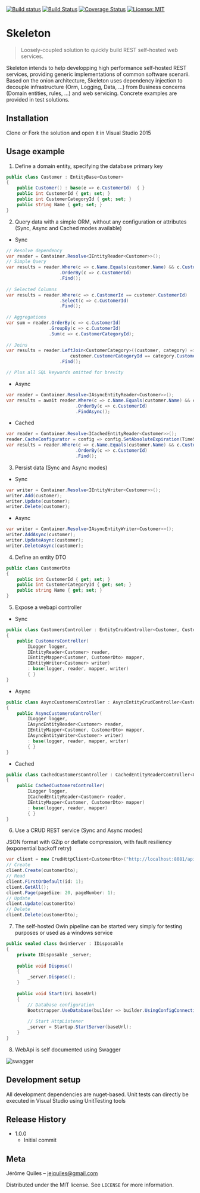 [![Build status](https://ci.appveyor.com/api/projects/status/7ay8uj64ucfnb7ab?svg=true)](https://ci.appveyor.com/project/jej666/skeleton) 
[![Build Status](https://travis-ci.org/jej666/Skeleton.svg?branch=master)](https://travis-ci.org/jej666/Skeleton)
[![Coverage Status](https://coveralls.io/repos/github/jej666/Skeleton/badge.svg?branch=master)](https://coveralls.io/github/jej666/Skeleton?branch=master) 
[![License: MIT](https://img.shields.io/badge/License-MIT-yellow.svg)](https://opensource.org/licenses/MIT)

# Skeleton
> Loosely-coupled solution to quickly build REST self-hosted web services.


Skeleton intends to help developping high performance self-hosted REST services, providing generic implementations of common software scenarii. 
Based on the onion architecture, Skeleton uses dependency injection to decouple infrastructure (Orm, Logging, Data, ...) from Business concerns (Domain entities, rules, ...) and web servicing. 
Concrete examples are provided in test solutions.

## Installation

Clone or Fork the solution and open it in Visual Studio 2015

## Usage example
1. Define a domain entity, specifying the database primary key
```csharp
public class Customer : EntityBase<Customer>  
{
    public Customer() : base(e => e.CustomerId)  { }
    public int CustomerId { get; set; }
    public int CustomerCategoryId { get; set; }
    public string Name { get; set; }
}
```

2. Query data with a simple ORM, without any configuration or attributes (Sync, Async and Cached modes available)
* Sync
```csharp
// Resolve dependency
var reader = Container.Resolve<IEntityReader<Customer>>();
// Simple Query
var results = reader.Where(c => c.Name.Equals(customer.Name) && c.CustomerId >= 1)
                    .OrderBy(c => c.CustomerId)
                    .Find();
                   
// Selected Columns
var results = reader.Where(c => c.CustomerId == customer.CustomerId)
                    .Select(c => c.CustomerId)
                    .Find();
                    
// Aggregations
var sum = reader.OrderBy(c => c.CustomerId)
                .GroupBy(c => c.CustomerId)
                .Sum(c => c.CustomerCategoryId);
               
// Joins
var results = reader.LeftJoin<CustomerCategory>((customer, category) =>
                        customer.CustomerCategoryId == category.CustomerCategoryId)
                    .Find();

// Plus all SQL keywords omitted for brevity 
```
* Async
```csharp
var reader = Container.Resolve<IAsyncEntityReader<Customer>>();
var results = await reader.Where(c => c.Name.Equals(customer.Name) && c.CustomerId >= 1)
                          .OrderBy(c => c.CustomerId)
                          .FindAsync();
```

* Cached
```csharp
var reader = Container.Resolve<ICachedEntityReader<Customer>>();
reader.CacheConfigurator = config => config.SetAbsoluteExpiration(TimeSpan.FromSeconds(300));
var results = reader.Where(c => c.Name.Equals(customer.Name) && c.CustomerId >= 1)
                          .OrderBy(c => c.CustomerId)
                          .Find();
```

3. Persist data (Sync and Async modes)
* Sync
```csharp
var writer = Container.Resolve<IEntityWriter<Customer>>();
writer.Add(customer);
writer.Update(customer);
writer.Delete(customer);
```
* Async
```csharp
var writer = Container.Resolve<IAsyncEntityWriter<Customer>>();
writer.AddAsync(customer);
writer.UpdateAsync(customer);
writer.DeleteAsync(customer);
```

4. Define an entity DTO
```csharp
public class CustomerDto 
{
    public int CustomerId { get; set; }
    public int CustomerCategoryId { get; set; }
    public string Name { get; set; }
}
```

5. Expose a webapi controller
* Sync

```csharp
public class CustomersController : EntityCrudController<Customer, CustomerDto>  
{
    public CustomersController(
        ILogger logger,
        IEntityReader<Customer> reader,
        IEntityMapper<Customer, CustomerDto> mapper,
        IEntityWriter<Customer> writer)
        : base(logger, reader, mapper, writer)  
        { }
}
```

* Async

```csharp
public class AsyncCustomersController : AsyncEntityCrudController<Customer, CustomerDto> 
{
    public AsyncCustomersController(
        ILogger logger,
        IAsyncEntityReader<Customer> reader,
        IEntityMapper<Customer, CustomerDto> mapper,
        IAsyncEntityWriter<Customer> writer)
        : base(logger, reader, mapper, writer)
        { }
}
```

* Cached

```csharp
public class CachedCustomersController : CachedEntityReaderController<Customer, CustomerDto> 
{
    public CachedCustomersController(
        ILogger logger,
        ICachedEntityReader<Customer> reader,
        IEntityMapper<Customer, CustomerDto> mapper)
        : base(logger, reader, mapper)
        { }
}
```

6. Use a CRUD REST service (Sync and Async modes)

JSON format with GZip or deflate compression, with fault resiliency (exponential backoff retry)
```csharp
var client = new CrudHttpClient<CustomerDto>("http://localhost:8081/api/customers");
// Create
client.Create(customerDto);
// Read
client.FirstOrDefault(id: 1);
client.GetAll();
client.Page(pageSize: 20, pageNumber: 1);
// Update
client.Update(customerDto)
// Delete
client.Delete(customerDto);
```

7. The self-hosted Owin pipeline can be started very simply for testing purposes or used as a windows service

```csharp
public sealed class OwinServer : IDisposable 
{
    private IDisposable _server;
    
    public void Dispose()  
    {
        _server.Dispose();
    }
    
    public void Start(Uri baseUrl)  
    {
        // Database configuration
        Bootstrapper.UseDatabase(builder => builder.UsingConfigConnectionString("Default").Build());
        
        // Start HttpListener
        _server = Startup.StartServer(baseUrl);
    } 
}
```

8. WebApi is self documented using Swagger

![swagger](https://cloud.githubusercontent.com/assets/6336801/25340702/d7eb98ea-2906-11e7-8586-a0303f206a09.PNG)


## Development setup

All development dependencies are nuget-based. Unit tests can directly be executed in Visual Studio using UnitTesting tools

## Release History

* 1.0.0
    * Initial commit

## Meta

Jérôme Quiles – jejquiles@gmail.com

Distributed under the MIT license. See ``LICENSE`` for more information.
